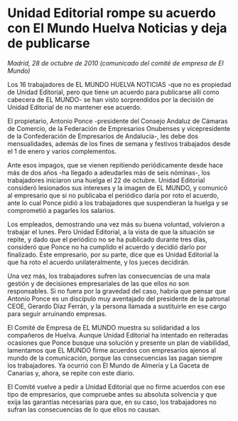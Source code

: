 # Unidad Editorial rompe su acuerdo con El Mundo Huelva Noticias y deja de publicarse

*Madrid, 28 de octubre de 2010 (comunicado del comité de empresa de El Mundo)*

Los 16 trabajadores de EL MUNDO HUELVA NOTICIAS -que no es propiedad de Unidad Editorial, pero que tiene un acuerdo para publicarse allí como cabecera de EL MUNDO- se han visto sorprendidos por la decisión de Unidad Editorial de no mantener ese acuerdo.

El propietario, Antonio Ponce -presidente del Consejo Andaluz de Cámaras de Comercio, de la Federación de Empresarios Onubenses y vicepresidente de la Confederación de Empresarios de Andalucía-, les debe dos mensualidades, además de los fines de semana y festivos trabajados desde el 1 de enero y varios complementos.

Ante esos impagos, que se vienen repitiendo periódicamente desde hace más de dos años -ha llegado a adeudarles más de seis nóminas-, los trabajadores iniciaron una huelga el 22 de octubre. Unidad Editorial consideró lesionados sus intereses y la imagen de EL MUNDO, y comunicó al empresario que si no publicaba el periódico daría por roto el acuerdo, ante lo cual Ponce pidió a los trabajadores que suspendieran la huelga y se comprometió a pagarles los salarios.

Los empleados, demostrando una vez más su buena voluntad, volvieron a trabajar el lunes. Pero Unidad Editorial, a la vista de que la situación se repite, y dado que el periódico no se ha publicado durante tres días, consideró que Ponce no ha cumplido el acuerdo y decidió darlo por finalizado. Este empresario, por su parte, dice que es Unidad Editorial la que ha roto el acuerdo unilateralmente, y los jueces decidirán.

Una vez más, los trabajadores sufren las consecuencias de una mala gestión y de decisiones empresariales de las que ellos no son responsables. Si no fuera por la gravedad del caso, habría que pensar que Antonio Ponce es un discípulo muy aventajado del presidente de la patronal CEOE, Gerardo Díaz Ferrán, y la persona llamada a sustituirle en ese cargo para seguir arruinando empresas.

El Comité de Empresa de EL MUNDO muestra su solidaridad a los compañeros de Huelva. Aunque Unidad Editorial ha intentado en reiteradas ocasiones que Ponce busque una solución y presente un plan de viabilidad, lamentamos que EL MUNDO firme acuerdos con empresarios ajenos al mundo de la comunicación, porque las consecuencias las pagan siempre los trabajadores. Ya ocurrió con El Mundo de Almería y La Gaceta de Canarias y, ahora, se repite con este diario.

El Comité vuelve a pedir a Unidad Editorial que no firme acuerdos con ese tipo de empresarios, que compruebe antes su absoluta solvencia y que exija las garantías necesarias para que, en su caso, los trabajadores no sufran las consecuencias de lo que ellos no causan.
